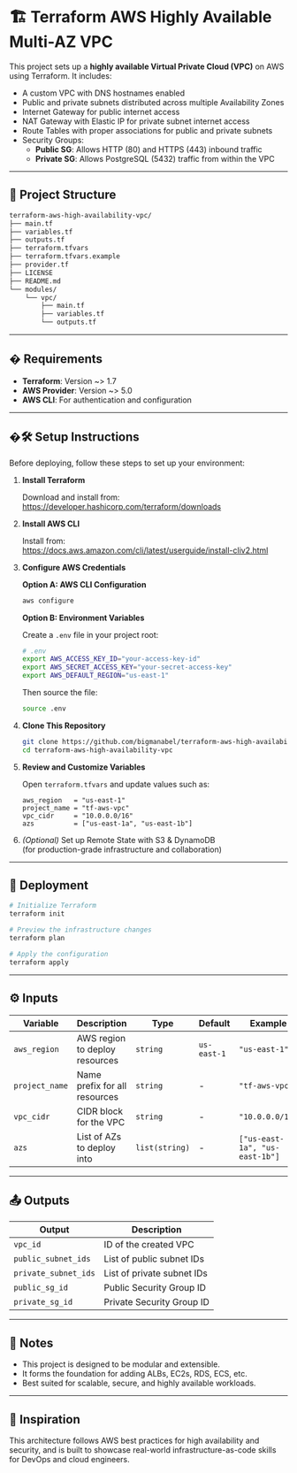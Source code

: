 # 🏗️ Terraform AWS Highly Available Multi-AZ VPC

This project sets up a **highly available Virtual Private Cloud (VPC)** on AWS
using Terraform. It includes:

- A custom VPC with DNS hostnames enabled
- Public and private subnets distributed across multiple Availability Zones
- Internet Gateway for public internet access
- NAT Gateway with Elastic IP for private subnet internet access
- Route Tables with proper associations for public and private subnets
- Security Groups:
  - **Public SG**: Allows HTTP (80) and HTTPS (443) inbound traffic
  - **Private SG**: Allows PostgreSQL (5432) traffic from within the VPC

---

<!-- ## 📐 Architecture Diagram -->
<!--  -->
<!-- **Title**: *Highly Available Multi-AZ VPC Architecture on AWS (Terraform)* -->
<!--  -->
<!-- [🔗 View Interactive Diagram in Eraser.io](https://eraser.io/board/your-diagram-link) -->
<!--  -->
<!-- ![HA VPC Architecture](./diagrams/ha-vpc-diagram.png) -->
<!--  -->
<!-- > The diagram shows a VPC with 2 public and 2 private subnets across 2 AZs, Internet Gateway, NAT Gateway, and security groups. -->
<!--  -->
<!-- --- -->

## 📁 Project Structure

```bash
terraform-aws-high-availability-vpc/
├── main.tf
├── variables.tf
├── outputs.tf
├── terraform.tfvars
├── terraform.tfvars.example
├── provider.tf
├── LICENSE
├── README.md
└── modules/
    └── vpc/
        ├── main.tf
        ├── variables.tf
        └── outputs.tf
```

---

## � Requirements

- **Terraform**: Version ~> 1.7
- **AWS Provider**: Version ~> 5.0
- **AWS CLI**: For authentication and configuration

---

## �🛠 Setup Instructions

Before deploying, follow these steps to set up your environment:

1. **Install Terraform**

   Download and install from:  
   https://developer.hashicorp.com/terraform/downloads

2. **Install AWS CLI**

   Install from:  
   https://docs.aws.amazon.com/cli/latest/userguide/install-cliv2.html

3. **Configure AWS Credentials**

   **Option A: AWS CLI Configuration**

   ```bash
   aws configure
   ```

   **Option B: Environment Variables**

   Create a `.env` file in your project root:

   ```bash
   # .env
   export AWS_ACCESS_KEY_ID="your-access-key-id"
   export AWS_SECRET_ACCESS_KEY="your-secret-access-key"
   export AWS_DEFAULT_REGION="us-east-1"
   ```

   Then source the file:

   ```bash
   source .env
   ```

4. **Clone This Repository**

   ```bash
   git clone https://github.com/bigmanabel/terraform-aws-high-availability-vpc.git
   cd terraform-aws-high-availability-vpc
   ```

5. **Review and Customize Variables**

   Open `terraform.tfvars` and update values such as:

   ```hcl
   aws_region   = "us-east-1"
   project_name = "tf-aws-vpc"
   vpc_cidr     = "10.0.0.0/16"
   azs          = ["us-east-1a", "us-east-1b"]
   ```

6. _(Optional)_ Set up Remote State with S3 & DynamoDB  
   (for production-grade infrastructure and collaboration)

---

## 🚀 Deployment

```bash
# Initialize Terraform
terraform init

# Preview the infrastructure changes
terraform plan

# Apply the configuration
terraform apply
```

---

## ⚙️ Inputs

| Variable       | Description                    | Type           | Default     | Example                        |
| -------------- | ------------------------------ | -------------- | ----------- | ------------------------------ |
| `aws_region`   | AWS region to deploy resources | `string`       | `us-east-1` | `"us-east-1"`                  |
| `project_name` | Name prefix for all resources  | `string`       | -           | `"tf-aws-vpc"`                 |
| `vpc_cidr`     | CIDR block for the VPC         | `string`       | -           | `"10.0.0.0/16"`                |
| `azs`          | List of AZs to deploy into     | `list(string)` | -           | `["us-east-1a", "us-east-1b"]` |

---

## 📤 Outputs

| Output               | Description                |
| -------------------- | -------------------------- |
| `vpc_id`             | ID of the created VPC      |
| `public_subnet_ids`  | List of public subnet IDs  |
| `private_subnet_ids` | List of private subnet IDs |
| `public_sg_id`       | Public Security Group ID   |
| `private_sg_id`      | Private Security Group ID  |

---

## 📌 Notes

- This project is designed to be modular and extensible.
- It forms the foundation for adding ALBs, EC2s, RDS, ECS, etc.
- Best suited for scalable, secure, and highly available workloads.

---

## 🧠 Inspiration

This architecture follows AWS best practices for high availability and security,
and is built to showcase real-world infrastructure-as-code skills for DevOps and
cloud engineers.
